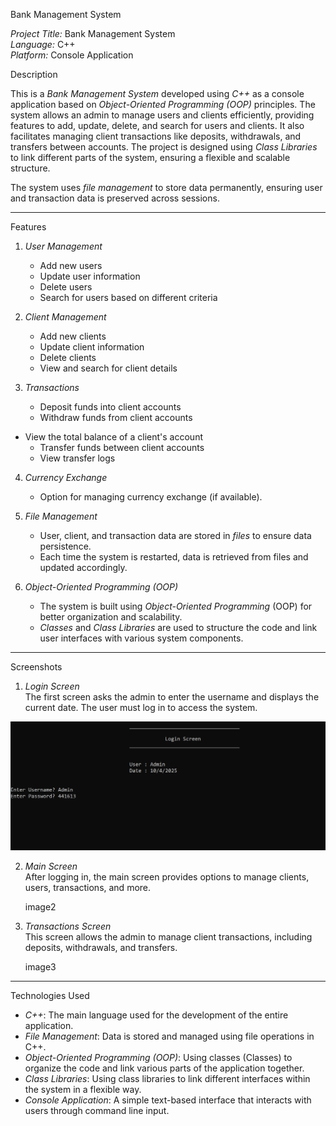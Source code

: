 
Bank Management System

*Project Title:* Bank Management System  
*Language:* C++  
*Platform:* Console Application  

Description

This is a *Bank Management System* developed using *C++* as a console application based on *Object-Oriented Programming (OOP)* principles.
The system allows an admin to manage users and clients efficiently, providing features to add, update, delete, and search for users and clients.
It also facilitates managing client transactions like deposits, withdrawals, and transfers between accounts. 
The project is designed using *Class Libraries* to link different parts of the system, ensuring a flexible and scalable structure.

The system uses *file management* to store data permanently,
ensuring user and transaction data is preserved across sessions.

---

Features

1. *User Management*
   - Add new users
   - Update user information
   - Delete users
   - Search for users based on different criteria

2. *Client Management*
   - Add new clients
   - Update client information
   - Delete clients
   - View and search for client details

3. *Transactions*
   - Deposit funds into client accounts
   - Withdraw funds from client accounts

- View the total balance of a client's account
   - Transfer funds between client accounts
   - View transfer logs

4. *Currency Exchange*  
   - Option for managing currency exchange (if available).

5. *File Management*
   - User, client, and transaction data are stored in *files* to ensure data persistence.
   - Each time the system is restarted, data is retrieved from files and updated accordingly.

6. *Object-Oriented Programming (OOP)*
   - The system is built using *Object-Oriented Programming* (OOP) for better organization and scalability.
   - *Classes* and *Class Libraries* are used to structure the code and link user interfaces with various system components.

---

Screenshots

1. *Login Screen*  
   The first screen asks the admin to enter the username and displays the current date.
   The user must log in to access the system.
  

![Login Screen](https://github.com/RABHI7738/Bank-Management-System/raw/main/Images/Login%20Screen.png)

2. *Main Screen*  
   After logging in, the main screen provides options to manage clients, users, transactions, and more.

   image2

3. *Transactions Screen*  
   This screen allows the admin to manage client transactions, including deposits, withdrawals, and transfers.

   image3

---

Technologies Used

- *C++*: The main language used for the development of the entire application.
- *File Management*: Data is stored and managed using file operations in C++.
- *Object-Oriented Programming (OOP)*: Using classes (Classes) to organize the code and link various parts of the application together.
- *Class Libraries*: Using class libraries to link different interfaces within the system in a flexible way.
- *Console Application*: A simple text-based interface that interacts with users through command line input.
